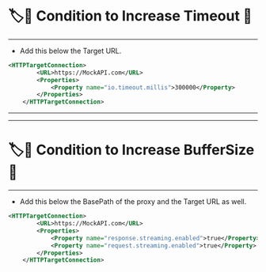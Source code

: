 # :label::bookmark: Condition to Increase Timeout :high_brightness:
---

- Add this below the Target URL.
```xml
<HTTPTargetConnection>
        <URL>https://MockAPI.com</URL>
        <Properties>
            <Property name="io.timeout.millis">300000</Property>
        </Properties>
    </HTTPTargetConnection>
```

---
---

# :label::bookmark: Condition to Increase BufferSize :high_brightness:
---

- Add this below the BasePath of the proxy and the Target URL as well.
```xml
<HTTPTargetConnection>
        <URL>https://MockAPI.com</URL>
        <Properties>
            <Property name="response.streaming.enabled">true</Property>
            <Property name="request.streaming.enabled">true</Property>
        </Properties>
    </HTTPTargetConnection>
```